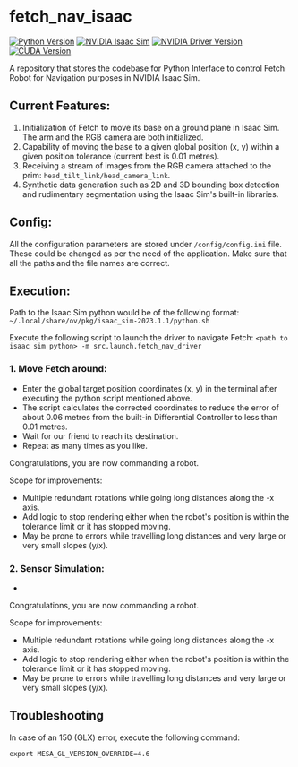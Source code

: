 # fetch_nav_isaac
[![Python Version](https://img.shields.io/badge/Python-3.10.13-blue?logo=python)](https://www.python.org/downloads/release/python-1013/)
[![NVIDIA Isaac Sim](https://img.shields.io/badge/NVIDIA%20Isaac%20Sim-2023.1.1-blue?logo=nvidia)](https://developer.nvidia.com/isaac-sim)
[![NVIDIA Driver Version](https://img.shields.io/badge/NVIDIA%20Driver-Version%20525.85.05-informational?logo=nvidia)](https://www.nvidia.com/Download/index.aspx)
[![CUDA Version](https://img.shields.io/badge/CUDA-Version%2012.0-%2376B900?logo=nvidia)](https://developer.nvidia.com/cuda-zone)


A repository that stores the codebase for Python Interface to control Fetch Robot for Navigation purposes in NVIDIA Isaac Sim.

## Current Features:

1. Initialization of Fetch to move its base on a ground plane in Isaac Sim. The arm and the RGB camera are both initialized.
2. Capability of moving the base to a given global position (x, y) within a given position tolerance (current best is 0.01 metres).
3. Receiving a stream of images from the RGB camera attached to the prim: `head_tilt_link/head_camera_link`.
4. Synthetic data generation such as 2D and 3D bounding box detection and rudimentary segmentation
using the Isaac Sim's built-in libraries.

## Config:

All the configuration parameters are stored under `/config/config.ini`
 file. These could be changed as per the need of the application. 
Make sure that all the paths and the file names are correct.

## Execution:
Path to the Isaac Sim python would be of the following format:
`~/.local/share/ov/pkg/isaac_sim-2023.1.1/python.sh`

Execute the following script to launch the driver to navigate Fetch:
`<path to isaac sim python> -m src.launch.fetch_nav_driver`

### 1. Move Fetch around:

- Enter the global target position coordinates (x, y) in the terminal after executing the python script mentioned above. 
- The script calculates the corrected coordinates to reduce the error of about 0.06 metres from the built-in Differential Controller to less than 0.01 metres. 
- Wait for our friend to reach its destination. 
- Repeat as many times as you like. 

Congratulations, you are now commanding a robot.

Scope for improvements:

- Multiple redundant rotations while going long distances along the -x axis.
- Add logic to stop rendering either when the robot's position is within the tolerance limit or it has stopped moving.
- May be prone to errors while travelling long distances and very large or very small slopes (y/x).

### 2. Sensor Simulation:

- 

Congratulations, you are now commanding a robot.

Scope for improvements:

- Multiple redundant rotations while going long distances along the -x axis.
- Add logic to stop rendering either when the robot's position is within the tolerance limit or it has stopped moving.
- May be prone to errors while travelling long distances and very large or very small slopes (y/x).

## Troubleshooting

In case of an 150 (GLX) error, execute the following command:

`export MESA_GL_VERSION_OVERRIDE=4.6`